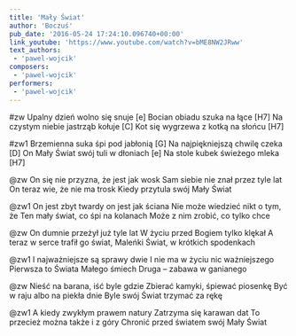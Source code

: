 ```yaml
---
title: 'Mały Świat'
author: 'Boczuś'
pub_date: '2016-05-24 17:24:10.096740+00:00'
link_youtube: 'https://www.youtube.com/watch?v=bME8NW2JRww'
text_authors:
 - 'pawel-wojcik'
composers:
 - 'pawel-wojcik'
performers:
 - 'pawel-wojcik'
---
```


#zw
Upalny dzień wolno się snuje		[e]
Bocian obiadu szuka na łące		        [H7]
Na czystym niebie jastrząb kołuje	[C]
Kot się wygrzewa z kotką na słońcu	[H7]

#zw1
Brzemienna suka śpi pod jabłonią	[G]
Na najpiękniejszą chwilę czeka		[D]
On Mały Świat swój tuli w dłoniach	[e]
Na stole kubek świeżego mleka		[H7]

@zw
On się nie przyzna, że jest jak wosk
Sam siebie nie znał przez tyle lat
On teraz wie, że nie ma trosk
Kiedy przytula swój Mały Świat

@zw1
On jest zbyt twardy on jest jak ściana
Nie może wiedzieć nikt o tym, że
Ten mały świat, co śpi na kolanach
Może z nim zrobić, co tylko chce

@zw
On dumnie przeżył już tyle lat
W życiu przed Bogiem tylko klękał
A teraz w serce trafił go świat,
Maleńki Świat, w krótkich spodenkach

@zw1
I najważniejsze są sprawy dwie
I nie ma w życiu nic ważniejszego
Pierwsza to Świata Małego śmiech
Druga – zabawa w ganianego

@zw
Nieść na barana, iść byle gdzie
Zbierać kamyki, śpiewać piosenkę
Być w raju albo na piekła dnie
Byle swój Świat trzymać za rękę

@zw1
A kiedy zwykłym prawem natury
Zatrzyma się karawan dat
To przecież można także i z góry
Chronić przed światem swój Mały Świat
